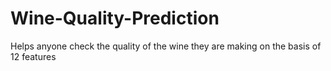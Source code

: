 # Wine-Quality-Prediction
Helps anyone check the quality of the wine they are making on the basis of 12 features
